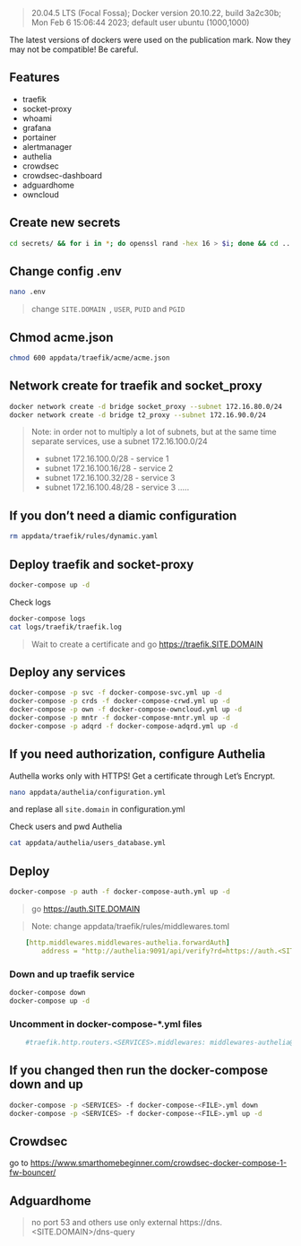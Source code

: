 >20.04.5 LTS (Focal Fossa); Docker version 20.10.22, build 3a2c30b; Mon Feb  6 15:06:44 2023; default user ubuntu (1000,1000)

The latest versions of dockers were used on the publication mark. Now they may not be compatible! Be careful.
## Features
- traefik
- socket-proxy
- whoami
- grafana
- portainer
- alertmanager
- authelia
- crowdsec
- crowdsec-dashboard
- adguardhome
- owncloud

## Create new secrets
```bash
cd secrets/ && for i in *; do openssl rand -hex 16 > $i; done && cd ..
```
## Change config .env
```bash
nano .env
```
> change `SITE.DOMAIN `, `USER`, `PUID` and `PGID`

## Chmod acme.json
```bash
chmod 600 appdata/traefik/acme/acme.json
```

## Network create for traefik and socket_proxy 
```bash
docker network create -d bridge socket_proxy --subnet 172.16.80.0/24
docker network create -d bridge t2_proxy --subnet 172.16.90.0/24
```
> Note: in order not to multiply a lot of subnets, but at the same time separate services, use a subnet 172.16.100.0/24
> - subnet 172.16.100.0/28 - service 1
> - subnet 172.16.100.16/28 - service 2
> - subnet 172.16.100.32/28 - service 3
> - subnet 172.16.100.48/28 - service 3
> .....

## If you don’t need a diamic configuration 
```bash
rm appdata/traefik/rules/dynamic.yaml
```

## Deploy traefik and socket-proxy
```bash
docker-compose up -d
```

Check logs
```bash
docker-compose logs
cat logs/traefik/traefik.log
```
> Wait to create a certificate and go https://traefik.SITE.DOMAIN

## Deploy any services 
```bash
docker-compose -p svc -f docker-compose-svc.yml up -d
docker-compose -p crds -f docker-compose-crwd.yml up -d
docker-compose -p own -f docker-compose-owncloud.yml up -d
docker-compose -p mntr -f docker-compose-mntr.yml up -d
docker-compose -p adqrd -f docker-compose-adqrd.yml up -d
```

## If you need authorization, configure Authelia
Authella works only with HTTPS! Get a certificate through Let’s Encrypt. 
```bash
nano appdata/authelia/configuration.yml
```
and replase all `site.domain` in configuration.yml 

Check users and pwd Authelia
```bash
cat appdata/authelia/users_database.yml
```
## Deploy
```bash
docker-compose -p auth -f docker-compose-auth.yml up -d
```
> go https://auth.SITE.DOMAIN

> Note: change appdata/traefik/rules/middlewares.toml 

```yaml
    [http.middlewares.middlewares-authelia.forwardAuth]
        address = "http://authelia:9091/api/verify?rd=https://auth.<SITE.DOMAIN>"
```
### Down and up traefik service
```bash
docker-compose down
docker-compose up -d
```
### Uncomment in docker-compose-*.yml files
```yaml
    #traefik.http.routers.<SERVICES>.middlewares: middlewares-authelia@file
```

## If you changed then run the docker-compose down and up 
```bash
docker-compose -p <SERVICES> -f docker-compose-<FILE>.yml down
docker-compose -p <SERVICES> -f docker-compose-<FILE>.yml up -d
```

## Crowdsec
go to https://www.smarthomebeginner.com/crowdsec-docker-compose-1-fw-bouncer/

## Adguardhome
> no port 53 and others
use only external https://dns.<SITE.DOMAIN>/dns-query

